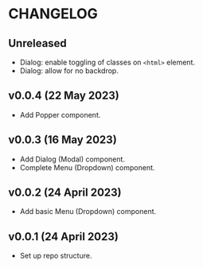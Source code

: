 # CHANGELOG


## Unreleased

* Dialog: enable toggling of classes on `<html>` element.
* Dialog: allow for no backdrop.


## v0.0.4 (22 May 2023)

* Add Popper component.


## v0.0.3 (16 May 2023)

* Add Dialog (Modal) component.
* Complete Menu (Dropdown) component.


## v0.0.2 (24 April 2023)

* Add basic Menu (Dropdown) component.


## v0.0.1 (24 April 2023)

* Set up repo structure.
